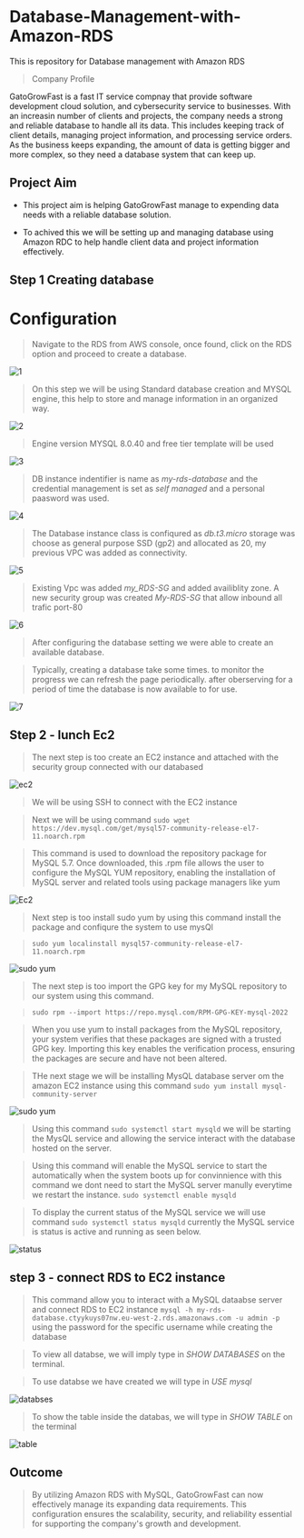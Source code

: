 # Database-Management-with-Amazon-RDS
This is repository for Database management with Amazon RDS


> Company Profile 

GatoGrowFast is a fast IT service compnay that provide software development cloud solution, and cybersecurity service to businesses. With an increasin number of clients and projects, the company needs a strong and reliable database to handle all its data. This includes keeping track of client details, managing project information, and processing service orders. As the business keeps expanding, the amount of data is getting bigger and more complex, so they need a database system that can keep up.



## Project Aim 

- This project aim is helping GatoGrowFast manage to expending data needs with a reliable database solution.

- To achived this we will be setting up and managing database using Amazon RDC to help handle client data and project information effectively.



## Step 1 Creating database 

# Configuration

> Navigate to the RDS from AWS console, once found, click on the RDS option and proceed to create a database.

![1](./img/1.%20database.png)


> On this step we will be using Standard database creation and MYSQL engine, this help to store and manage information in an organized way.

![2](./img/2.%20mysql.png)


> Engine version MYSQL 8.0.40 and free tier template will be used 

![3](./img/3.%20engine%20size.png)



> DB instance indentifier is name as *my-rds-database* and the credential management is set as *self managed* and a personal paasword was used.


![4](./img/4%20username.png)



> The Database instance class is confiqured as *db.t3.micro* storage was choose as general purpose SSD (gp2) and allocated as 20, my previous VPC was added as connectivity.

![5](./img/5%20.png)



> Existing Vpc was added *my_RDS-SG* and added availiblity zone. A new security group was created *My-RDS-SG* that allow inbound all trafic port-80


![6](./img/6.png)


> After configuring the database setting we were able to create an available database.

> Typically, creating a database take some times. to monitor the progress we can refresh the page periodically. after oberserving for a period of time the database is now available to for use.

![7](./img/7.png)





## Step 2 - lunch Ec2 

> The next step is too create an EC2 instance and attached with the security group connected with our databased 


![ec2](./img/8....png)


> We will be using SSH to connect with the EC2 instance

> Next we will be using command `sudo wget https://dev.mysql.com/get/mysql57-community-release-el7-11.noarch.rpm` 

> This command is used to download the repository package for MySQL 5.7. Once downloaded, this .rpm file allows the user to configure the MySQL YUM repository, enabling the installation of MySQL server and related tools using package managers like yum

![Ec2](./img/9.%20AWS.png)



> Next step is too install sudo yum by using this command install the package and confiqure the system to use mysQl

> `sudo yum localinstall mysql57-community-release-el7-11.noarch.rpm`

![sudo yum](./img/10%20AWS.png)


> The next step is too import the GPG key for my MySQL repository to our system using this command. 

> `sudo rpm --import https://repo.mysql.com/RPM-GPG-KEY-mysql-2022`


> When you use yum to install packages from the MySQL repository, your system verifies that these packages are signed with a trusted GPG key. Importing this key enables the verification process, ensuring the packages are secure and have not been altered.



> THe next  stage we will be installing MysQL database server om the amazon EC2 instance using this command  `sudo yum install mysql-community-server`


![sudo yum](./img/12....png)




> Using this command `sudo systemctl start mysqld` we will be starting the MysQL service and allowing the service interact with the database hosted on the server.


> Using this command will  enable the MySQL service to start the automatically when the system boots up for convinnience with this command we dont need to start the MySQL server manully everytime we restart the instance. `sudo systemctl enable mysqld`

> To display the current status of the MySQL service we will use command `sudo systemctl status mysqld` currently the MySQL service is status is active and running as seen below.

![status](./img/13%20ec2.png)



##  step 3 - connect RDS to EC2 instance

> This command allow you to interact with a MySQL dataabse server and connect RDS to EC2 instance `mysql -h my-rds-database.ctyykuys07nw.eu-west-2.rds.amazonaws.com -u admin -p` using the password for the specific username while creating the database


> To view all databse, we will imply type in *SHOW DATABASES* on the terminal. 

> To use databse we have created we will type in *USE mysql*

![databses](./img/14......png)


> To show the table inside the databas, we will type in *SHOW TABLE* on the terminal

![table](./img/15%20SHOW%20TABLES%20.png)



## Outcome


> By utilizing Amazon RDS with MySQL, GatoGrowFast can now effectively manage its expanding data requirements. This configuration ensures the scalability, security, and reliability essential for supporting the company's growth and development.













